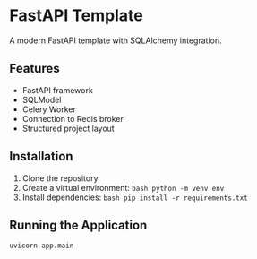 # FastAPI Template

A modern FastAPI template with SQLAlchemy integration.

## Features

- FastAPI framework
- SQLModel
- Celery Worker
- Connection to Redis broker
- Structured project layout

## Installation

1. Clone the repository
2. Create a virtual environment:   ```bash
   python -m venv env  ```
3. Install dependencies:   ```bash
   pip install -r requirements.txt   ```

## Running the Application

```bash
uvicorn app.main 
